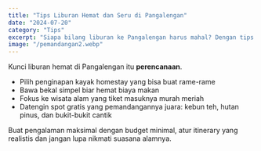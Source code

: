 ```yaml
---
title: "Tips Liburan Hemat dan Seru di Pangalengan"
date: "2024-07-20"
category: "Tips"
excerpt: "Siapa bilang liburan ke Pangalengan harus mahal? Dengan tips ini, lo bisa nikmatin semua keindahannya tanpa bikin kantong bolong."
image: "/pemandangan2.webp"
---
```


Kunci liburan hemat di Pangalengan itu **perencanaan**.

- Pilih penginapan kayak homestay yang bisa buat rame-rame
- Bawa bekal simpel biar hemat biaya makan
- Fokus ke wisata alam yang tiket masuknya murah meriah
- Datengin spot gratis yang pemandangannya juara: kebun teh, hutan pinus, dan bukit-bukit cantik

Buat pengalaman maksimal dengan budget minimal, atur itinerary yang realistis dan jangan lupa nikmati suasana alamnya.
